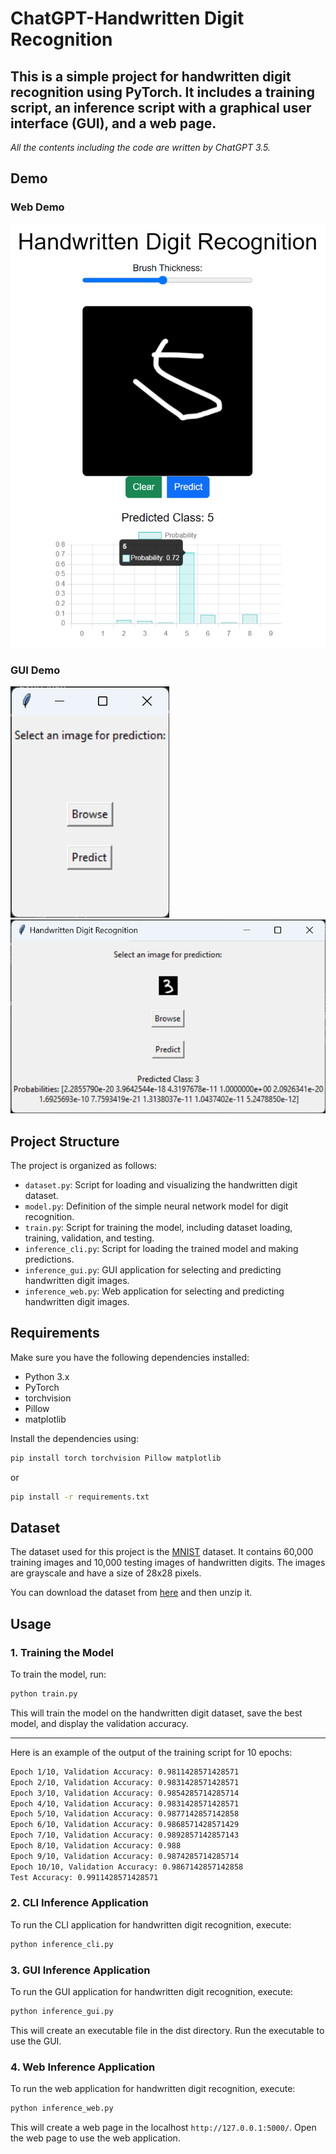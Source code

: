 # ChatGPT-Handwritten Digit Recognition

This is a simple project for handwritten digit recognition using PyTorch. It includes a training script, an inference script with a graphical user interface (GUI), and a web page.
---
*All the contents including the code are written by ChatGPT 3.5.*

## Demo

### Web Demo

![web](image/README/web.png)

### GUI Demo
![index](image/README/gui_1.png)
![demo](image/README/gui_2.png)

## Project Structure

The project is organized as follows:

- `dataset.py`: Script for loading and visualizing the handwritten digit dataset.
- `model.py`: Definition of the simple neural network model for digit recognition.
- `train.py`: Script for training the model, including dataset loading, training, validation, and testing.
- `inference_cli.py`: Script for loading the trained model and making predictions.
- `inference_gui.py`: GUI application for selecting and predicting handwritten digit images.
- `inference_web.py`: Web application for selecting and predicting handwritten digit images.

## Requirements

Make sure you have the following dependencies installed:

- Python 3.x
- PyTorch
- torchvision
- Pillow
- matplotlib

Install the dependencies using:

```bash
pip install torch torchvision Pillow matplotlib
```

or

```bash
pip install -r requirements.txt
```

## Dataset

The dataset used for this project is the [MNIST](http://yann.lecun.com/exdb/mnist/) dataset. It contains 60,000 training images and 10,000 testing images of handwritten digits. The images are grayscale and have a size of 28x28 pixels.

You can download the dataset from [here](mnist.7z) and then unzip it.

## Usage

### 1. Training the Model

To train the model, run:

```bash
python train.py
```

This will train the model on the handwritten digit dataset, save the best model, and display the validation accuracy.

---

Here is an example of the output of the training script for 10 epochs:

```bash
Epoch 1/10, Validation Accuracy: 0.9811428571428571
Epoch 2/10, Validation Accuracy: 0.9831428571428571
Epoch 3/10, Validation Accuracy: 0.9854285714285714
Epoch 4/10, Validation Accuracy: 0.9831428571428571
Epoch 5/10, Validation Accuracy: 0.9877142857142858
Epoch 6/10, Validation Accuracy: 0.9868571428571429
Epoch 7/10, Validation Accuracy: 0.9892857142857143
Epoch 8/10, Validation Accuracy: 0.988
Epoch 9/10, Validation Accuracy: 0.9874285714285714
Epoch 10/10, Validation Accuracy: 0.9867142857142858
Test Accuracy: 0.9911428571428571
```

### 2. CLI Inference Application

To run the CLI application for handwritten digit recognition, execute:

```bash
python inference_cli.py
```

### 3. GUI Inference Application

To run the GUI application for handwritten digit recognition, execute:

```bash
python inference_gui.py
```

This will create an executable file in the dist directory. Run the executable to use the GUI.

### 4. Web Inference Application

To run the web application for handwritten digit recognition, execute:

```bash
python inference_web.py
```

This will create a web page in the localhost `http://127.0.0.1:5000/`. Open the web page to use the web application.
